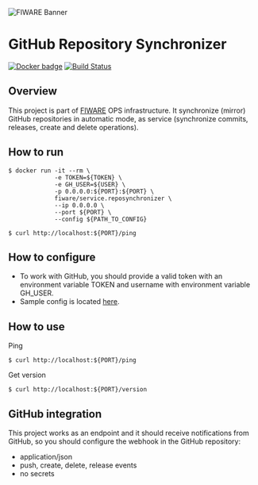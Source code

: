 ![FIWARE Banner](https://nexus.lab.fiware.org/content/images/fiware-logo1.png)

# GitHub Repository Synchronizer
[![Docker badge](https://img.shields.io/docker/pulls/fiware/service.reposynchronizer.svg)](https://hub.docker.com/r/fiware/service.reposynchronizer/)
[![Build Status](https://travis-ci.org/FIWARE-Ops/RepoSynchronizer.svg?branch=master)](https://travis-ci.org/FIWARE-Ops/RepoSynchronizer)

## Overview
This project is part of [FIWARE](https://fiware.org) OPS infrastructure.
It synchronize (mirror) GitHub repositories in automatic mode, as service (synchronize commits, releases, create and delete operations).

## How to run
```console
$ docker run -it --rm \
             -e TOKEN=${TOKEN} \
             -e GH_USER=${USER} \
             -p 0.0.0.0:${PORT}:${PORT} \
             fiware/service.reposynchronizer \
             --ip 0.0.0.0 \
             --port ${PORT} \
             --config ${PATH_TO_CONFIG}
```
```console
$ curl http://localhost:${PORT}/ping
```
## How to configure
+ To work with GitHub, you should provide a valid token with an environment variable TOKEN and username with environment variable GH_USER.
+ Sample config is located [here](./config-example.json). 

## How to use
Ping
```console
$ curl http://localhost:${PORT}/ping
```
Get version
```console
$ curl http://localhost:${PORT}/version
```

## GitHub integration
This project works as an endpoint and it should receive notifications from GitHub, so you should configure the webhook in the GitHub repository:
* application/json
* push, create, delete, release events
* no secrets
